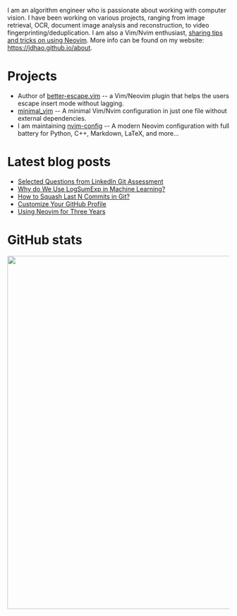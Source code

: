 I am an algorithm engineer who is passionate about working with computer vision.
I have been working on various projects, ranging from image retrieval, OCR, document image analysis and reconstruction,
to video fingerprinting/deduplication.
I am also a Vim/Nvim enthusiast, [sharing tips and tricks on using Neovim](https://jdhao.github.io/categories/Nvim/).
More info can be found on my website: https://jdhao.github.io/about.

# Projects

+ Author of [better-escape.vim](https://github.com/jdhao/better-escape.vim) -- a Vim/Neovim plugin that helps the users escape insert mode without lagging.
+ [minimal_vim](https://github.com/jdhao/minimal_vim) -- A minimal Vim/Nvim configuration in just one file without external dependencies.
+ I am maintaining [nvim-config](https://github.com/jdhao/nvim-config) -- A modern Neovim configuration with full battery for Python, C++, Markdown, LaTeX, and more...

# Latest blog posts

<!-- BLOG-POST-LIST:START -->
- [Selected Questions from LinkedIn Git Assessment](https://jdhao.github.io/2022/01/14/linkedin_git_assessment/)
- [Why do We Use LogSumExp in Machine Learning?](https://jdhao.github.io/2022/01/09/log_sum_exp_in_machine_learning/)
- [How to Squash Last N Commits in Git?](https://jdhao.github.io/2022/01/09/git_squash_last_n_commits/)
- [Customize Your GitHub Profile](https://jdhao.github.io/2022/01/03/github_profile_readme/)
- [Using Neovim for Three Years](https://jdhao.github.io/2021/12/31/using_nvim_after_three_years/)
<!-- BLOG-POST-LIST:END -->

# GitHub stats

<p align="center">
<img src="https://github-readme-stats.vercel.app/api?username=jdhao&hide_title=true&show_icons=true&count_private=true&theme=solarized-light&hide_border=true" width="800">
</p>
